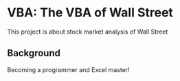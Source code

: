 # VBA: The VBA of Wall Street
This project is about stock market analysis of Wall Street


## Background

Becoming a programmer and Excel master! 